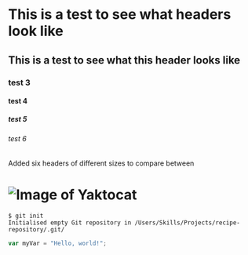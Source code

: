 # This is a test to see what headers look like
## This is a test to see what this header looks like
### test 3
#### test 4
##### test 5
###### test 6
Added six headers of different sizes to compare between

# ![Image of Yaktocat](https://octodex.github.com/images/yaktocat.png)

```
$ git init
Initialised empty Git repository in /Users/Skills/Projects/recipe-repository/.git/
```

``` javascript
var myVar = "Hello, world!";
```
